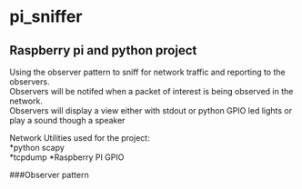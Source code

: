 # pi_sniffer
## Raspberry pi and python project
Using the observer pattern to sniff for network traffic and reporting to the observers.  
Observers will be notifed when a packet of interest is being observed in the network.   
Observers will display a view either with stdout or python GPIO led lights or play a sound though a speaker  
  
Network Utilities used for the project:   
*python scapy  
*tcpdump
*Raspberry PI GPIO  

###Observer pattern
